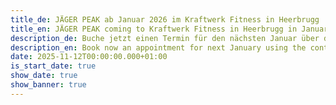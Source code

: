 ```yaml
---
title_de: JÄGER PEAK ab Januar 2026 im Kraftwerk Fitness in Heerbrugg
title_en: JÄGER PEAK coming to Kraftwerk Fitness in Heerbrugg in January 2026
description_de: Buche jetzt einen Termin für den nächsten Januar über das Kontaktformular.
description_en: Book now an appointment for next January using the contact form.
date: 2025-11-12T00:00:00.000+01:00
is_start_date: true
show_date: true
show_banner: true
---
```

